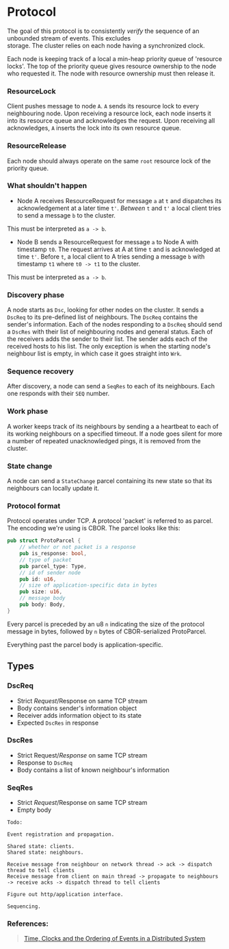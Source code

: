 # Protocol
The goal of this protocol is to consistently _verify_ the sequence of an unbounded stream of events. This excludes    
storage. The cluster relies on each node having a synchronized clock. 

Each node is keeping track of a local a min-heap priority queue of 'resource locks'. The top of the priority queue gives 
resource ownership to the node who requested it. The node with resource ownership must then release it.

### ResourceLock
Client pushes message to node `A`. `A` sends its resource lock to every neighbouring node. 
Upon receiving a resource lock, each node inserts it into its resource queue and acknowledges the request.
Upon receiving all acknowledges, `A` inserts the lock into its own resource queue.  
### ResourceRelease
Each node should always operate on the same `root` resource lock of the priority queue.   
### What shouldn't happen
* Node A receives ResourceRequest for message `a` at `t` and dispatches its acknowledgement at a later time `t'`. 
*Between* `t` and `t'` a local client tries to send a message `b` to the cluster.    

This must be interpreted as `a -> b`.

* Node B sends a ResourceRequest for message `a` to Node A with timestamp `t0`. The request arrives at A at time `t`
and is acknowledged at time `t'`. Before `t`, a local client to A tries sending a message `b` with timestamp `t1` where
`t0 -> t1` to the cluster.

This must be interpreted as `a -> b`.
### Discovery phase  
A node starts as `Dsc`, looking for other nodes on the cluster. It sends a `DscReq` to its pre-defined 
list of neighbours. The `DscReq` contains the sender's information. Each of the nodes responding to a `DscReq` 
should send a `DscRes` with their list of neighbouring nodes and general status. Each of the receivers adds the sender 
to their list. The sender adds each of the received hosts to his list. The only exception is when the starting 
node's neighbour list is empty, in which case it goes straight into `Wrk`.

### Sequence recovery
After discovery, a node can send a `SeqRes` to each of its neighbours. Each one responds with their `SEQ` number.

### Work phase
A worker keeps track of its neighbours by sending a a heartbeat to each of its working neighbours on a specified timeout. 
If a node goes silent for more a number of repeated unacknowledged pings, it is removed from the cluster.

### State change
A node can send a `StateChange` parcel containing its new state so that its neighbours can locally update it.

### Protocol format 
Protocol operates under TCP. A protocol 'packet' is referred to as parcel. The encoding we're using is CBOR. 
The parcel looks like this:     
```rust
pub struct ProtoParcel {
    // whether or not packet is a response
    pub is_response: bool,
    // type of packet
    pub parcel_type: Type,
    // id of sender node
    pub id: u16,
    // size of application-specific data in bytes
    pub size: u16,
    // message body
    pub body: Body,
}
``` 
Every parcel is preceded by an u8 `n` indicating the size of the protocol message in bytes, followed by `n` bytes of CBOR-serialized ProtoParcel. 

Everything past the parcel body is application-specific.

## Types
### DscReq
* Strict *Request*/Response on same TCP stream
* Body contains sender's information object
* Receiver adds information object to its state
* Expected `DscRes` in response

### DscRes
* Strict Request/*Response* on same TCP stream
* Response to `DscReq`
* Body contains a list of known neighbour's information

### SeqRes
* Strict *Request*/Response on same TCP stream
* Empty body 

```
Todo:

Event registration and propagation.

Shared state: clients.
Shared state: neighbours.

Receive message from neighbour on network thread -> ack -> dispatch thread to tell clients
Receive message from client on main thread -> propagate to neighbours -> receive acks -> dispatch thread to tell clients

Figure out http/application interface.

Sequencing.

```

### References:
> [Time, Clocks and the Ordering of Events in a Distributed System][1]

[1]: https://www.microsoft.com/en-us/research/publication/time-clocks-ordering-events-distributed-system/?from=http%3A%2F%2Fresearch.microsoft.com%2Fen-us%2Fum%2Fpeople%2Flamport%2Fpubs%2Ftime-clocks.pdf
